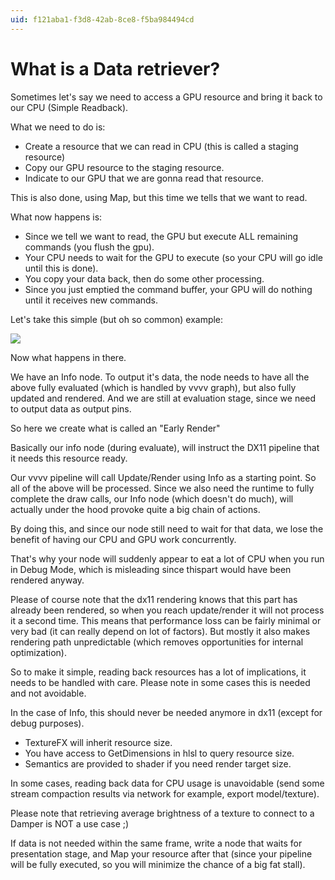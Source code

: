 ```yaml
---
uid: f121aba1-f3d8-42ab-8ce8-f5ba984494cd
---
```


#  What is a Data retriever?

Sometimes let's say we need to access a GPU resource and bring it back to our CPU (Simple Readback).  

What we need to do is:  
* Create a resource that we can read in CPU (this is called a staging resource)  
* Copy our GPU resource to the staging resource.  
* Indicate to our GPU that we are gonna read that resource.  

This is also done, using Map, but this time we tells that we want to read.  

What now happens is:  
* Since we tell we want to read, the GPU but execute ALL remaining commands (you flush the gpu).  
* Your CPU needs to wait for the GPU to execute (so your CPU will go idle until this is done).  
* You copy your data back, then do some other processing.  
* Since you just emptied the command buffer, your GPU will do nothing until it receives new commands.  

Let's take this simple (but oh so common) example:  

![](~/img/02_Early_Render_2013.10.18-14.47.54.png "")   

Now what happens in there.  

We have an Info node. To output it's data, the node needs to have all the above fully evaluated (which is handled by vvvv graph), but also fully updated and rendered. And we are still at evaluation stage, since we need to output data as output pins.  

So here we create what is called an "Early Render"  

Basically our info node (during evaluate), will instruct the DX11 pipeline that it needs this resource ready.   

Our vvvv pipeline will call Update/Render using Info as a starting point. So all of the above will be processed. Since we also need the runtime to fully complete the draw calls, our Info node (which doesn't do much), will actually under the hood provoke quite a big chain of actions.  

By doing this, and since our node still need to wait for that data, we lose the benefit of having our CPU and GPU work concurrently.  

That's why your node will suddenly appear to eat a lot of CPU when you run in Debug Mode, which is misleading since thispart would have been rendered anyway.  

Please of course note that the dx11 rendering knows that this part has already been rendered, so when you reach update/render it will not process it a second time. This means that performance loss can be fairly minimal or very bad (it can really depend on lot of factors). But mostly it also makes rendering path unpredictable (which removes opportunities for internal optimization).  

So to make it simple, reading back resources has a lot of implications, it needs to be handled with care. Please note in some cases this is needed and not avoidable.  

In the case of Info, this should never be needed anymore in dx11 (except for debug purposes).  
* TextureFX will inherit resource size.  
* You have access to GetDimensions in hlsl to query resource size.  
* Semantics are provided to shader if you need render target size.  

In some cases, reading back data for CPU usage is unavoidable (send some stream compaction results via network for example, export model/texture).  

Please note that retrieving average brightness of a texture to connect to a Damper is NOT a use case ;)  

If data is not needed within the same frame, write a node that waits for presentation stage, and Map your resource after that (since your pipeline will be fully executed, so you will minimize the chance of a big fat stall).  